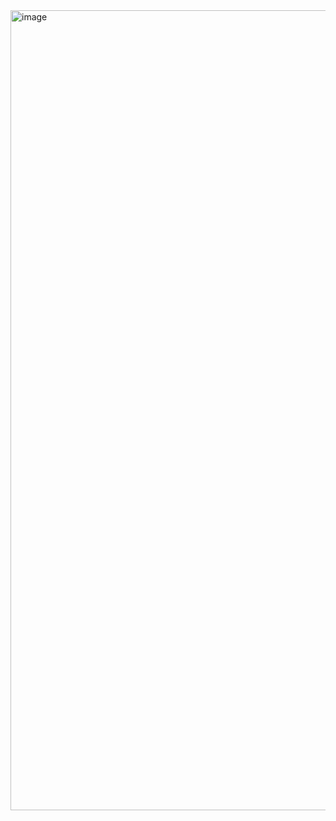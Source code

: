 <img width="1280" alt="image" src="https://github.com/AminDevelopers/eshopProject/assets/132141736/c90dcd4d-3af6-40d7-9606-a3cd3776373b">
